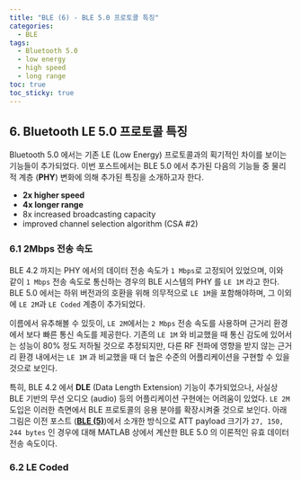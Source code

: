 ```yaml
---
title: "BLE (6) - BLE 5.0 프로토콜 특징"
categories:
  - BLE
tags:
  - Bluetooth 5.0
  - low energy
  - high speed
  - long range
toc: true
toc_sticky: true
---
```


## 6. Bluetooth LE 5.0 프로토콜 특징

Bluetooth 5.0 에서는 기존 LE (Low Energy) 프로토콜과의 획기적인 차이를 보이는 기능들이 추가되었다. 이번 포스트에서는 BLE 5.0 에서 추가된 다음의 기능들 중 물리적 계층 (**PHY**) 변화에 의해 추가된 특징을 소개하고자 한다.

* **2x higher speed**
* **4x longer range**
* 8x increased broadcasting capacity
* improved channel selection algorithm (CSA #2)

### 6.1 2Mbps 전송 속도

BLE 4.2 까지는 PHY 에서의 데이터 전송 속도가 `1 Mbps`로 고정되어 있었으며, 이와 같이 `1 Mbps` 전송 속도로 통신하는 경우의 BLE 시스템의 PHY 를 `LE 1M` 라고 한다. BLE 5.0 에서는 하위 버전과의 호환을 위해 의무적으로 `LE 1M`을 포함해야하며, 그 이외에 `LE 2M`과 `LE Coded` 계층이 추가되었다.

이름에서 유추해볼 수 있듯이, `LE 2M`에서는 `2 Mbps` 전송 속도를 사용하며 근거리 환경에서 보다 빠른 통신 속도를 제공한다. 기존의 `LE 1M` 와 비교했을 때 통신 감도에 있어서는 성능이 80% 정도 저하될 것으로 추정되지만, 다른 RF 전파에 영향을 받지 않는 근거리 환경 내에서는 `LE 1M` 과 비교했을 때 더 높은 수준의 어플리케이션을 구현할 수 있을 것으로 보인다.

특히, BLE 4.2 에서 **DLE** (Data Length Extension) 기능이 추가되었으나, 사실상 BLE 기반의 무선 오디오 (audio) 등의 어플리케이션 구현에는 어려움이 있었다. `LE 2M` 도입은 이러한 측면에서 BLE 프로토콜의 응용 분야를 확장시켜줄 것으로 보인다. 아래 그림은 이전 포스트 (**[BLE (5)](https://enidanny.github.io/ble/ble-effective-throughput/)**)에서 소개한 방식으로 ATT payload 크기가 `27, 150, 244 bytes` 인 경우에 대해 MATLAB 상에서 계산한 BLE 5.0 의 이론적인 유효 데이터 전송 속도이다.

### 6.2 LE Coded

